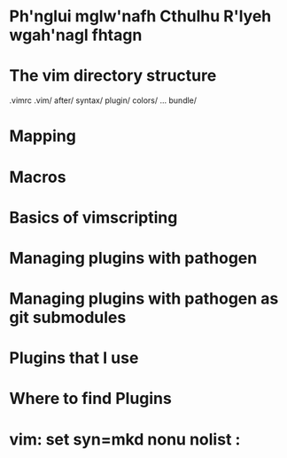 Ph'nglui mglw'nafh Cthulhu R'lyeh wgah'nagl fhtagn
===

The vim directory structure
===
.vimrc
.vim/
  after/
  syntax/
  plugin/
  colors/
  ...
  bundle/

Mapping
===

Macros
===

Basics of vimscripting
===

Managing plugins with pathogen
===

Managing plugins with pathogen as git submodules
===

Plugins that I use
===

Where to find Plugins
===
# vim: set syn=mkd nonu nolist :
